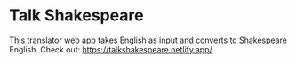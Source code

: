 # Talk Shakespeare
 This translator web app takes English as input and converts to Shakespeare English.
 Check out: https://talkshakespeare.netlify.app/
